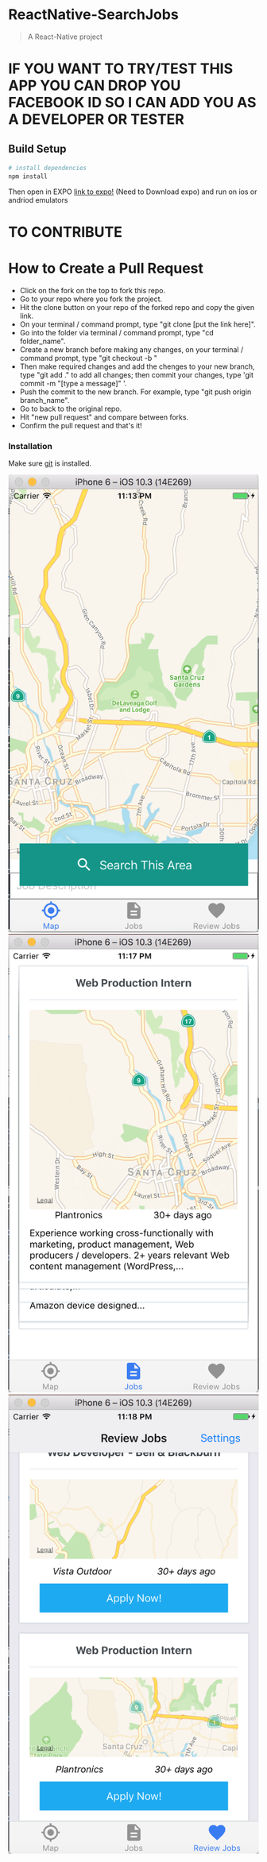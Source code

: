 # ReactNative-SearchJobs

> A React-Native project
# IF YOU WANT TO TRY/TEST THIS APP YOU CAN DROP YOU FACEBOOK ID SO I CAN ADD YOU AS A DEVELOPER OR TESTER

## Build Setup

``` bash
# install dependencies
npm install
```
Then open in EXPO [link to expo!](https://expo.io/) (Need to Download expo)
and run on ios or andriod emulators
# TO CONTRIBUTE 
# How to Create a Pull Request

  - Click on the fork on the top to fork this repo.
  - Go to your repo where you fork the project.
  - Hit the clone button on your repo of the forked repo and copy the given link.
  - On your terminal / command prompt, type "git  clone [put the link here]".
  - Go into the folder via terminal / command prompt, type "cd folder_name".
  - Create a new branch before making any changes, on your terminal / command prompt, type "git checkout -b <new branch name>"
  - Then make required changes and add the chenges to your new branch, type "git add ." to add all changes; then commit your changes, type 'git commit -m "[type a message]" '.
  - Push the commit to the new branch. For example, type "git push origin branch_name".
  - Go to back to the original repo.
  - Hit "new pull request" and compare between forks.
  - Confirm the pull request and that's it!

### Installation

Make sure [git](https://git-scm.com/book/id/v2/Getting-Started-Installing-Git) is installed.

![](./image/map.png)
![](./image/joblist.png)
![](./image/jobreview.png)

